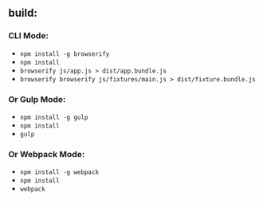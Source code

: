 ## build:
### CLI Mode:
* `npm install -g browserify`
* `npm install`
* `browserify js/app.js > dist/app.bundle.js`
* `browserify browserify js/fixtures/main.js > dist/fixture.bundle.js`

### Or Gulp Mode:

* `npm install -g gulp`
* `npm install`
* `gulp`

### Or Webpack Mode:

* `npm install -g webpack`
* `npm install`
* `webpack`

